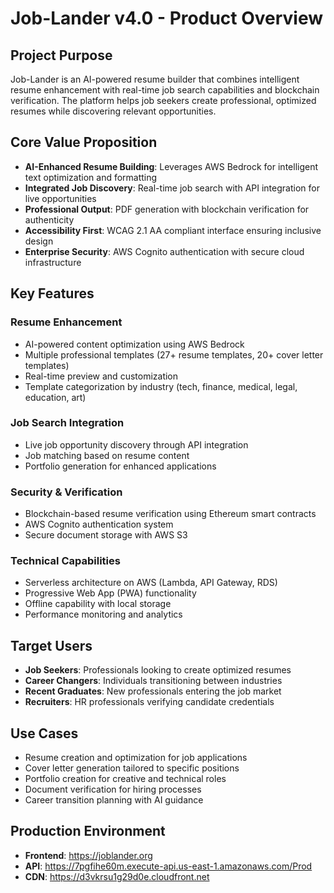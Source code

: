 # Job-Lander v4.0 - Product Overview

## Project Purpose
Job-Lander is an AI-powered resume builder that combines intelligent resume enhancement with real-time job search capabilities and blockchain verification. The platform helps job seekers create professional, optimized resumes while discovering relevant opportunities.

## Core Value Proposition
- **AI-Enhanced Resume Building**: Leverages AWS Bedrock for intelligent text optimization and formatting
- **Integrated Job Discovery**: Real-time job search with API integration for live opportunities
- **Professional Output**: PDF generation with blockchain verification for authenticity
- **Accessibility First**: WCAG 2.1 AA compliant interface ensuring inclusive design
- **Enterprise Security**: AWS Cognito authentication with secure cloud infrastructure

## Key Features

### Resume Enhancement
- AI-powered content optimization using AWS Bedrock
- Multiple professional templates (27+ resume templates, 20+ cover letter templates)
- Real-time preview and customization
- Template categorization by industry (tech, finance, medical, legal, education, art)

### Job Search Integration
- Live job opportunity discovery through API integration
- Job matching based on resume content
- Portfolio generation for enhanced applications

### Security & Verification
- Blockchain-based resume verification using Ethereum smart contracts
- AWS Cognito authentication system
- Secure document storage with AWS S3

### Technical Capabilities
- Serverless architecture on AWS (Lambda, API Gateway, RDS)
- Progressive Web App (PWA) functionality
- Offline capability with local storage
- Performance monitoring and analytics

## Target Users
- **Job Seekers**: Professionals looking to create optimized resumes
- **Career Changers**: Individuals transitioning between industries
- **Recent Graduates**: New professionals entering the job market
- **Recruiters**: HR professionals verifying candidate credentials

## Use Cases
- Resume creation and optimization for job applications
- Cover letter generation tailored to specific positions
- Portfolio creation for creative and technical roles
- Document verification for hiring processes
- Career transition planning with AI guidance

## Production Environment
- **Frontend**: https://joblander.org
- **API**: https://7pgfihe60m.execute-api.us-east-1.amazonaws.com/Prod
- **CDN**: https://d3vkrsu1g29d0e.cloudfront.net